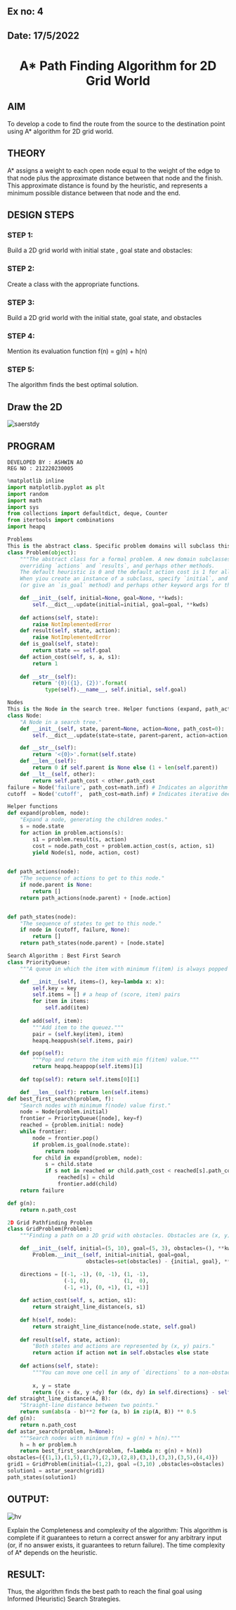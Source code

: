 ## Ex no: 4
## Date: 17/5/2022
# <p align="center">A* Path Finding Algorithm for 2D Grid World
## AIM

To develop a code to find the route from the source to the destination point using A* algorithm for 2D grid world.

## THEORY
A* assigns a weight to each open node equal to the weight of the edge to that node plus the approximate distance between that node and the finish. This approximate distance is found by the heuristic, and represents a minimum possible distance between that node and the end.

## DESIGN STEPS
### STEP 1:
Build a 2D grid world with initial state , goal state and obstacles:

### STEP 2:
Create a class with the appropriate functions.

### STEP 3:
Build a 2D grid world with the initial state, goal state, and obstacles

### STEP 4:
Mention its evaluation function f(n) = g(n) + h(n)

### STEP 5:
The algorithm finds the best optimal solution.




## Draw the 2D 
![saerstdy](https://user-images.githubusercontent.com/75235601/169115288-2265b3a5-99d3-4443-ab32-c6f94561ebdc.png)


## PROGRAM
```
DEVELOPED BY : ASHWIN AO
REG NO : 212220230005
```
```python
%matplotlib inline
import matplotlib.pyplot as plt
import random
import math
import sys
from collections import defaultdict, deque, Counter
from itertools import combinations
import heapq

Problems
This is the abstract class. Specific problem domains will subclass this.
class Problem(object):
    """The abstract class for a formal problem. A new domain subclasses this,
    overriding `actions` and `results`, and perhaps other methods.
    The default heuristic is 0 and the default action cost is 1 for all states.
    When yiou create an instance of a subclass, specify `initial`, and `goal` states 
    (or give an `is_goal` method) and perhaps other keyword args for the subclass."""

    def __init__(self, initial=None, goal=None, **kwds): 
        self.__dict__.update(initial=initial, goal=goal, **kwds) 
        
    def actions(self, state):        
        raise NotImplementedError
    def result(self, state, action): 
        raise NotImplementedError
    def is_goal(self, state):        
        return state == self.goal
    def action_cost(self, s, a, s1): 
        return 1
    
    def __str__(self):
        return '{0}({1}, {2})'.format(
            type(self).__name__, self.initial, self.goal)

Nodes
This is the Node in the search tree. Helper functions (expand, path_actions, path_states) use this Node class
class Node:
    "A Node in a search tree."
    def __init__(self, state, parent=None, action=None, path_cost=0):
        self.__dict__.update(state=state, parent=parent, action=action, path_cost=path_cost)

    def __str__(self): 
        return '<{0}>'.format(self.state)
    def __len__(self): 
        return 0 if self.parent is None else (1 + len(self.parent))
    def __lt__(self, other): 
        return self.path_cost < other.path_cost
failure = Node('failure', path_cost=math.inf) # Indicates an algorithm couldn't find a solution.
cutoff  = Node('cutoff',  path_cost=math.inf) # Indicates iterative deepening search was cut off.

Helper functions
def expand(problem, node):
    "Expand a node, generating the children nodes."
    s = node.state
    for action in problem.actions(s):
        s1 = problem.result(s, action)
        cost = node.path_cost + problem.action_cost(s, action, s1)
        yield Node(s1, node, action, cost)
        

def path_actions(node):
    "The sequence of actions to get to this node."
    if node.parent is None:
        return []  
    return path_actions(node.parent) + [node.action]


def path_states(node):
    "The sequence of states to get to this node."
    if node in (cutoff, failure, None): 
        return []
    return path_states(node.parent) + [node.state]

Search Algorithm : Best First Search
class PriorityQueue:
    """A queue in which the item with minimum f(item) is always popped first."""

    def __init__(self, items=(), key=lambda x: x): 
        self.key = key
        self.items = [] # a heap of (score, item) pairs
        for item in items:
            self.add(item)
         
    def add(self, item):
        """Add item to the queuez."""
        pair = (self.key(item), item)
        heapq.heappush(self.items, pair)

    def pop(self):
        """Pop and return the item with min f(item) value."""
        return heapq.heappop(self.items)[1]
    
    def top(self): return self.items[0][1]

    def __len__(self): return len(self.items)
def best_first_search(problem, f):
    "Search nodes with minimum f(node) value first."
    node = Node(problem.initial)
    frontier = PriorityQueue([node], key=f)
    reached = {problem.initial: node}
    while frontier:
        node = frontier.pop()
        if problem.is_goal(node.state):
            return node
        for child in expand(problem, node):
            s = child.state
            if s not in reached or child.path_cost < reached[s].path_cost:
                reached[s] = child
                frontier.add(child)
    return failure

def g(n): 
    return n.path_cost

2D Grid Pathfinding Problem
class GridProblem(Problem):
    """Finding a path on a 2D grid with obstacles. Obstacles are (x, y) cells."""

    def __init__(self, initial=(5, 10), goal=(5, 3), obstacles=(), **kwds):
        Problem.__init__(self, initial=initial, goal=goal, 
                         obstacles=set(obstacles) - {initial, goal}, **kwds)

    directions = [(-1, -1), (0, -1), (1, -1),
                  (-1, 0),           (1,  0),
                  (-1, +1), (0, +1), (1, +1)]
    
    def action_cost(self, s, action, s1): 
        return straight_line_distance(s, s1)
    
    def h(self, node): 
        return straight_line_distance(node.state, self.goal)
                  
    def result(self, state, action): 
        "Both states and actions are represented by (x, y) pairs."
        return action if action not in self.obstacles else state
    
    def actions(self, state):
        """You can move one cell in any of `directions` to a non-obstacle cell."""
        
        x, y = state
        return {(x + dx, y +dy) for (dx, dy) in self.directions} - self.obstacles
def straight_line_distance(A, B):
    "Straight-line distance between two points."
    return sum(abs(a - b)**2 for (a, b) in zip(A, B)) ** 0.5
def g(n): 
    return n.path_cost
def astar_search(problem, h=None):
    """Search nodes with minimum f(n) = g(n) + h(n)."""
    h = h or problem.h
    return best_first_search(problem, f=lambda n: g(n) + h(n))
obstacles=({(1,1),(1,5),(1,7),(2,3),(2,8),(3,1),(3,3),(3,5),(4,4)})
grid1 = GridProblem(initial=(1,2), goal =(3,10) ,obstacles=obstacles)
solution1 = astar_search(grid1)
path_states(solution1)
```


## OUTPUT:
![hv](https://user-images.githubusercontent.com/75235601/169116070-02ff5ca8-b875-46f4-9696-19d04c5c988b.png)

Explain the Completeness and complexity of the algorithm: This algorithm is complete if it guarantees to return a correct answer for any arbitrary input (or, if no answer exists, it guarantees to return failure). The time complexity of A* depends on the heuristic.

## RESULT:
Thus, the algorithm finds the best path to reach the final goal using Informed (Heuristic) Search Strategies.
